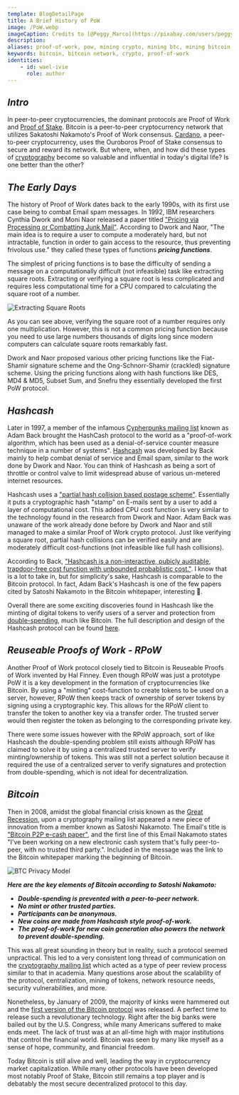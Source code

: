 ```yaml
---
template: BlogDetailPage
title: A Brief History of PoW
image: /PoW.webp
imageCaption: Credits to [@Peggy_Marco](https://pixabay.com/users/peggy_marco-1553824/) at Pixbay
description:
aliases: proof-of-work, pow, mining crypto, mining btc, mining bitcoin, bitcoin
keywords: bitcoin, bitcoin network, crypto, proof-of-work
identities: 
    - id: wael-ivie
      role: author
---
```




## ***Intro***

In peer-to-peer cryptocurrencies, the dominant protocols are Proof of Work and [Proof of Stake](/en/terms/proof-of-stake.md). Bitcoin is a peer-to-peer cryptocurrency network that utilizes Sakatoshi Nakamoto's Proof of Work consensus. [Cardano](/en/identities/cardano.md), a peer-to-peer cryptocurrency, uses the Ouroboros Proof of Stake consensus to secure and reward its network. But where, when, and how did these types of [cryptography](/en/terms/cryptography.md) become so valuable and influential in today's digital life? Is one better than the other?

## ***The Early Days***

The history of Proof of Work dates back to the early 1990s, with its first use case being to combat Email spam messages. In 1992, IBM researchers Cynthia Dwork and Moni Naor released a paper titled ["Pricing via Processing or Combatting Junk Mail"](https://web.cs.dal.ca/~abrodsky/7301/readings/DwNa93.pdf). According to Dwork and Naor, "The main idea is to require a user to compute a moderately hard, but not intractable, function in order to gain access to the resource, thus preventing frivolous use." they called these types of functions ***pricing functions***. 

The simplest of pricing functions is to base the difficulty of sending a message on a computationally difficult (not infeasible) task like extracting square roots. Extracting or verifying a square root is less complicated and requires less computational time for a CPU compared to calculating the square root of a number. 

![Extracting Square Roots](https://github.com/armada-alliance/assets/raw/gh-pages/extracting-sqrt.png)

As you can see above, verifying the square root of a number requires only one multiplication. However, this is not a common pricing function because you need to use large numbers thousands of digits long since modern computers can calculate square roots remarkably fast.


Dwork and Naor proposed various other pricing functions like the Fiat-Shamir signature scheme and the Ong-Schnorr-Shamir (crackled) signature scheme. Using the pricing functions along with hash functions like DES, MD4 & MD5, Subset Sum, and Snefru they essentially developed the first PoW protocol. 

## ***Hashcash*** 

Later in 1997, a member of the infamous [Cypherpunks mailing list](https://lists.cpunks.org/mailman/listinfo/cypherpunks) known as Adam Back brought the HashCash protocol to the world as a "proof-of-work algorithm, which has been used as a denial-of-service counter measure technique in a number of systems". [Hashcash](http://www.hashcash.org/) was developed by Back mainly to help combat denial of service and Email spam, similar to the work done by Dwork and Naor. You can think of Hashcash as being a sort of throttle or control valve to limit widespread abuse of various un-metered internet resources.

Hashcash uses a ["partial hash collision based postage scheme"](http://www.hashcash.org/papers/announce.txt). Essentially it puts a cryptographic hash "stamp" on E-mails sent by a user to add a layer of computational cost. This added CPU cost function is very similar to the technology found in the research from Dwork and Naor. Adam Back was unaware of the work already done before by Dwork and Naor and still managed to make a similar Proof of Work crypto protocol. Just like verifying a square root, partial hash collisions can be verified easily and are moderately difficult cost-functions (not infeasible like full hash collisions).

According to  Back, ["Hashcash is a non-interactive, pubicly auditable, trapdoor-free cost function with unbounded probablistic cost."](http://www.hashcash.org/papers/hashcash.pdf). I know that is a lot to take in, but for simplicity's sake, Hashcash is comparable to the Bitcoin protocol. In fact, Adam Back's Hashcash is one of the few papers cited by Satoshi Nakamoto in the Bitcoin whitepaper, interesting 🧐. 

Overall there are some exciting discoveries found in Hashcash like the minting of digital tokens to verify users of a server and protection from [double-spending](/en/terms/double-spending-problem.md), much like Bitcoin. The full description and design of the Hashcash protocol can be found [here](http://www.hashcash.org/papers/hashcash.pdf). 

## ***Reuseable Proofs of Work - RPoW***
Another Proof of Work protocol closely tied to Bitcoin is Reuseable Proofs of Work invented by Hal Finney. Even though RPoW was just a prototype PoW it is a key development in the formation of cryptocurrencies like Bitcoin. By using a "minting" cost-function to create tokens to be used on a server, however, RPoW then keeps track of ownership of server tokens by signing using a cryptographic key. This allows for the RPoW client to transfer the token to another key via a transfer order. The trusted server would then register the token as belonging to the corresponding private key. 

There were some issues however with the RPoW approach, sort of like Hashcash the double-spending problem still exists although RPoW has claimed to solve it by using a centralized trusted server to verify minting/ownership of tokens. This was still not a perfect solution because it required the use of a centralized server to verify signatures and protection from double-spending, which is not ideal for decentralization.

## ***Bitcoin***

Then in 2008, amidst the global financial crisis known as the [Great Recession](https://www.thebalance.com/the-great-recession-of-2008-explanation-with-dates-4056832), upon a cryptography mailing list appeared a new piece of innovation from a member known as Satoshi Nakamoto. The Email's
title is ["Bitcoin P2P e-cash paper"]((https://satoshi.nakamotoinstitute.org/emails/cryptography/1/)), and the first line of this Email Nakamoto states "I've been working on a new electronic cash system that's fully peer-to-peer, with no trusted third party.". Included in the message was the link to the Bitcoin whitepaper marking the beginning of Bitcoin. 

![BTC Privacy Model](https://github.com/armada-alliance/assets/raw/gh-pages/btc-privacy.png)

***Here are the key elements of Bitcoin according to Satoshi Nakamoto:***

- ***Double-spending is prevented with a peer-to-peer network.***
- ***No mint or other trusted parties.***
- ***Participants can be anonymous.***
- ***New coins are made from Hashcash style proof-of-work.***
- ***The proof-of-work for new coin generation also powers the network to prevent double-spending.***

This was all great sounding in theory but in reality, such a protocol seemed unpractical. This led to a very consistent long thread of communication on the [cryptography mailing list](https://satoshi.nakamotoinstitute.org/emails/) which acted as a type of peer review process similar to that in academia. Many questions arose about the scalability of the protocol, centralization, mining of tokens, network resource needs, security vulnerabilities, and more.

Nonetheless, by January of 2009, the majority of kinks were hammered out and the [first version of the Bitcoin protocol](https://satoshi.nakamotoinstitute.org/emails/) was released. A perfect time to release such a revolutionary technology. Right after the big banks were bailed out by the U.S. Congress, while many Americans suffered to make ends meet. The lack of trust was at an all-time high with major institutions that control the financial world. Bitcoin was seen by many like myself as a sense of hope, community, and financial freedom.

Today Bitcoin is still alive and well, leading the way in cryptocurrency market capitalization. While many other protocols have been developed most notably Proof of Stake, Bitcoin still remains a top player and is debatably the most secure decentralized protocol to this day. 